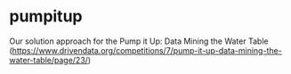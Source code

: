 # pumpitup
Our solution approach for the Pump it Up: Data Mining the Water Table (https://www.drivendata.org/competitions/7/pump-it-up-data-mining-the-water-table/page/23/)
